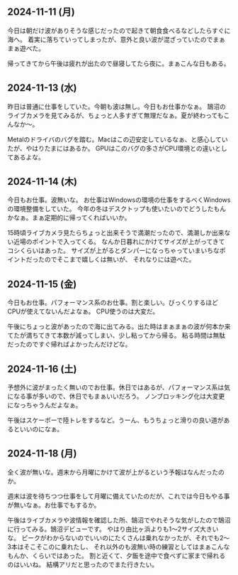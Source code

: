 ## 2024-11-11 (月)

今日は朝だけ波がありそうな感じだったので起きて朝食食べるなどしたらすぐに海へ。
着実に落ちていってしまったが、意外と良い波が混ざっていたのでまぁまぁ遊べた。

帰ってきてから午後は疲れが出たので昼寝してたら夜に。まぁこんな日もある。

## 2024-11-13 (水)

昨日は普通に仕事をしていた。今朝も波は無し。今日もお仕事かなぁ。
鵠沼のライブカメラを見てみるが、ちょっと人多すぎて無理だなぁ。夏が終わってもこんなか〜。

Metalのドライバのバグを踏む。Macはこの辺安定しているなぁ、と感心していたが、やはりたまにはあるか。
GPUはこのバグの多さがCPU環境との違いとしてあるよな。

## 2024-11-14 (木)

今日もお仕事。波無いな。
お仕事はWindowsの環境の仕事をするべくWindowsの環境整備をしていた。
今年の冬はデスクトップも使いたいのでどうしたもんかなぁ。まぁ定期的に帰ってくればいいか。

15時頃ライブカメラ見たらちょっと出来そうで満潮だったので、満潮しか出来ない近場のポイントで入ってくる。
なんか日暮れにかけてサイズが上がってきてコシくらいはあった。
サイズが上がるとダンパーになっちゃっていまいちなポイントだったのでそこまで嬉しくは無いが、
それなりには遊べた。

## 2024-11-15 (金)

今日もお仕事。パフォーマンス系のお仕事。割と楽しい。びっくりするほどCPUが使えてないんだよなぁ。
CPU使うのは大変だ。

午後にちょっと波があったので海に出てみる。出た時はまぁまぁの波が何本か来てたが満ちてきて本数が減ってしまい、少し粘ってから帰る。
粘る時間は無駄だったのですぐ帰ればよかったんだけどな。

## 2024-11-16 (土)

予想外に波がまったく無いのでお仕事。休日ではあるが、パフォーマンス系は気になる事が多いので、休日でもまぁいいだろう。
ノンブロッキング化は大変更になっちゃうんだよなぁ。

午後はスケーボーで陸トレをするなど。うーん、もうちょっと滑りの良い道があるといいのになぁ。

## 2024-11-18 (月)

全く波が無いな。週末から月曜にかけて波が上がるという予報はなんだったのか。

週末は波を待ちつつ仕事をして月曜に備えていたのだが、これでは今日もやる事が無いなぁ。お仕事でもするか。

午後はライブカメラや波情報を確認した所、鵠沼でやれそうな気がしたので鵠沼に行ってみる。鵠沼デビューです。
やはり由比ヶ浜よりも1〜2サイズ大きいな。
ピークがわからないのでいいのにたくさんは乗れなかったが、それでも2〜3本はそこそこのに乗れたし、
それ以外のも波無い時の練習としてはまぁこんなもんか、くらいではあった。
割と近くて、夕飯を途中で食べずに家まで帰れるのはいいね。
結構アリだと思ったのでまた行きたい。